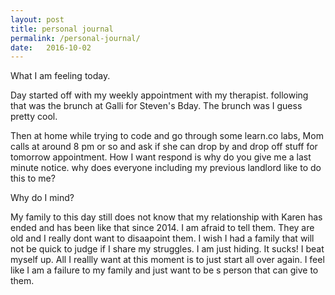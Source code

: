 ```yaml
---
layout: post
title: personal journal
permalink: /personal-journal/
date:   2016-10-02
---
```


What I am feeling today.

Day started off with my weekly appointment with my therapist. following that was the brunch at Galli for Steven's Bday. The brunch was I guess pretty cool.

Then at home while trying to code and go through some learn.co labs, Mom calls at around 8 pm or so and ask if she can drop by and drop off stuff for tomorrow appointment. How I want respond is why do you give me a last minute notice. why does everyone including my previous landlord like to do this to me?

Why do I mind?

My family to this day still does not know that my relationship with Karen has ended and has been like that since 2014. I am afraid to tell them. They are old and I really dont want to disaapoint them. I wish I had a family that will not be quick to judge if I share my struggles. I am just hiding. It sucks! I beat myself up. All I reallly want at this moment is to just start all over again. I feel like I am a failure to my family and just want to be s person that can give to them.

